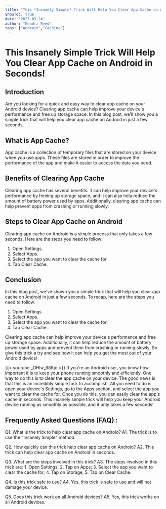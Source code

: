 ```yaml
---
title: "This *Insanely Simple* Trick Will Help You Clear App Cache on Android in Seconds!"
ShowToc: true 
date: "2023-03-24"
author: "Kendra Reed" 
tags: ["Android","Caching"]
---
```

# This Insanely Simple Trick Will Help You Clear App Cache on Android in Seconds!

## Introduction
Are you looking for a quick and easy way to clear app cache on your Android device? Clearing app cache can help improve your device's performance and free up storage space. In this blog post, we'll show you a simple trick that will help you clear app cache on Android in just a few seconds.

## What is App Cache?
App cache is a collection of temporary files that are stored on your device when you use apps. These files are stored in order to improve the performance of the app and make it easier to access the data you need.

## Benefits of Clearing App Cache
Clearing app cache has several benefits. It can help improve your device's performance by freeing up storage space, and it can also help reduce the amount of battery power used by apps. Additionally, clearing app cache can help prevent apps from crashing or running slowly.

## Steps to Clear App Cache on Android
Clearing app cache on Android is a simple process that only takes a few seconds. Here are the steps you need to follow:

1. Open Settings.
2. Select Apps.
3. Select the app you want to clear the cache for.
4. Tap Clear Cache.

## Conclusion
In this blog post, we've shown you a simple trick that will help you clear app cache on Android in just a few seconds. To recap, here are the steps you need to follow:

1. Open Settings.
2. Select Apps.
3. Select the app you want to clear the cache for.
4. Tap Clear Cache.

Clearing app cache can help improve your device's performance and free up storage space. Additionally, it can help reduce the amount of battery power used by apps and prevent them from crashing or running slowly. So give this trick a try and see how it can help you get the most out of your Android device!

{{< youtube _OHIw_68Kjo >}} 
If you're an Android user, you know how important it is to keep your phone running smoothly and efficiently. One way to do this is to clear the app cache on your device. The good news is that this is an incredibly simple task to accomplish. All you need to do is open your device's Settings, go to the Apps section, and select the app you want to clear the cache for. Once you do this, you can easily clear the app's cache in seconds. This insanely simple trick will help you keep your Android device running as smoothly as possible, and it only takes a few seconds!

## Frequently Asked Questions (FAQ) :
Q1. What is the trick to help clear app cache on Android?
A1. The trick is to use the "Insanely Simple" method.

Q2. How quickly can this trick help clear app cache on Android?
A2. This trick can help clear app cache on Android in seconds.

Q3. What are the steps involved in this trick?
A3. The steps involved in this trick are: 1. Open Settings; 2. Tap on Apps; 3. Select the app you want to clear the cache for; 4. Tap on Storage; 5. Tap on Clear Cache.

Q4. Is this trick safe to use?
A4. Yes, this trick is safe to use and will not damage your device.

Q5. Does this trick work on all Android devices?
A5. Yes, this trick works on all Android devices.


